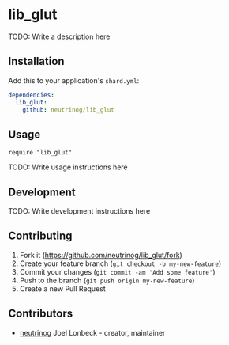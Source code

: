 # lib_glut

TODO: Write a description here

## Installation

Add this to your application's `shard.yml`:

```yaml
dependencies:
  lib_glut:
    github: neutrinog/lib_glut
```

## Usage

```crystal
require "lib_glut"
```

TODO: Write usage instructions here

## Development

TODO: Write development instructions here

## Contributing

1. Fork it (<https://github.com/neutrinog/lib_glut/fork>)
2. Create your feature branch (`git checkout -b my-new-feature`)
3. Commit your changes (`git commit -am 'Add some feature'`)
4. Push to the branch (`git push origin my-new-feature`)
5. Create a new Pull Request

## Contributors

- [neutrinog](https://github.com/neutrinog) Joel Lonbeck - creator, maintainer
